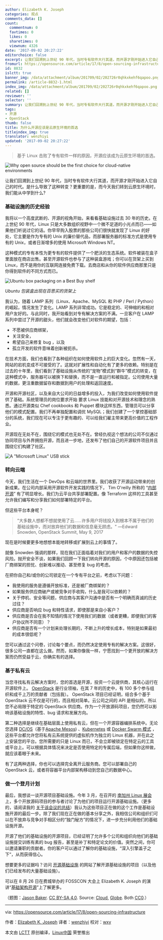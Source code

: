 ```yaml
---
author: Elizabeth K. Joseph
categories: 观点
comments_data: []
count:
  commentnum: 0
  favtimes: 0
  likes: 0
  sharetimes: 0
  viewnum: 4326
date: '2017-09-02 20:27:22'
editorchoice: false
excerpt: 让我们回溯到上世纪 90 年代，当时专有软件大行其道，而开源才刚开始进入它自己的时代。是什么导致了这种转变？更重要的是，而今天我们转到云原生环境时，我们能从中学到什么?
fromurl: https://opensource.com/article/17/8/open-sourcing-infrastructure
id: 8832
islctt: true
banner_img: /data/attachment/album/201709/02/202726r0qhkxkehf6qapoo.png
permalink: /article-8832-1.html
index_img: /data/attachment/album/201709/02/202726r0qhkxkehf6qapoo.png.thumb.jpg
related: []
reviewer: ''
selector: ''
summary: 让我们回溯到上世纪 90 年代，当时专有软件大行其道，而开源才刚开始进入它自己的时代。是什么导致了这种转变？更重要的是，而今天我们转到云原生环境时，我们能从中学到什么?
tags:
- 开源
- OpenStack
thumb: false
title: 为什么开源应该是云原生环境的首选
titleindex_img: true
translator: wenzhiyi
updated: '2017-09-02 20:27:22'
---
```



> 
> 基于 Linux 击败了专有软件一样的原因，开源应该成为云原生环境的首选。
> 
> 
> 


![Why open source should be the first choice for cloud-native environments](/data/attachment/album/201709/02/202726r0qhkxkehf6qapoo.png "Why open source should be the first choice for cloud-native environments")


让我们回溯到上世纪 90 年代，当时专有软件大行其道，而开源才刚开始进入它自己的时代。是什么导致了这种转变？更重要的是，而今天我们转到云原生环境时，我们能从中学到什么?


### 基础设施的历史经验


我将以一个高度武断的、开源的视角开始，来看看基础设施过去 30 年的历史。在上世纪 90 年代，Linux 只是大多数组织视野中一个微不足道的小光点而已——如果他们听说过它的话。你早早购入股票的那些公司们很快就发现了 Linux 的好处，它主要是作为专有的 Unix 的廉价替代品，而部署服务器的标准方式是使用专有的 Unix，或者日渐增多的使用 Microsoft Windows NT。


这种模式的专有本性为更专有的软件提供了一个肥沃的生态系统。软件被装在盒子里面放在商店出售。甚至开源软件也参与了这种装盒游戏；你可以在货架上买到 Linux，而不是用你的互联网连接免费下载。去商店和从你的软件供应商那里只是你得到软件的不同方式而已。


![Ubuntu box packaging on a Best Buy shelf](/data/attachment/album/201709/02/202729wllum8g3vmvam3us.png "Ubuntu box packaging on a Best Buy shelf")


*Ubuntu 包装盒出现在百思买的货架上*


我认为，随着 LAMP 系列（Linux、Apache、MySQL 和 PHP / Perl / Python）的崛起，情况发生了变化。LAMP 系列非常成功。它是稳定的、可伸缩的和相对用户友好的。与此同时，我开始看到对专有解决方案的不满。一旦客户在 LAMP 系列中尝过了开源的甜头，他们就会改变他们对软件的期望，包括：


* 不愿被供应商绑架，
* 关注安全，
* 希望自己来修复 bug ，以及
* 孤立开发的软件意味着创新被扼杀。


在技术方面，我们也看到了各种组织在如何使用软件上的巨大变化。忽然有一天，网站的宕机变成不可接受的了。这就对扩展性和自动化有了更多的依赖。特别是在过去的十年里，我们看到了基础设施从传统的“宠物”模式到“群牛”模式的转变，在这种模式中，服务器可以被换下和替换，而不是一直运行和被指定。公司使用大量的数据，更注重数据留存和数据到用户的处理和返回速度。


开源和开源社区，以及来自大公司的日益增多的投入，为我们改变如何使用软件提供了基础。系统管理员的岗位要求开始 要求 Linux 技能和对开源技术和理念的熟悉。通过开源类似 Chef cookbooks 和 Puppet 模块这样东西，管理员可以分享他们的模式配置。我们不再单独配置和调优 MySQL；我们创建了一个掌控基础部分的系统，我们现在可以专注于更有趣的、可以给我们雇主带来更高价值的工程作业。


开源现在无处不在，围绕它的模式也无处不在。曾经仇视这个想法的公司不仅通过协同项目与外界拥抱开源，而且进一步地，还发布了他们自己的开源软件项目并且围绕它们构建了社区。


![A "Microsoft Linux" USB stick](/data/attachment/album/201709/02/202732jhhuul1ufukzlfms.png "A \"Microsoft Linux\" USB stick")


### 转向云端


今天，我们生活在一个 DevOps 和云端的世界里。我们收获了开源运动带来的创新成果。在公司内部采用开源软件开发实践的情况下， Tim O'reilly 所称的 “[内部开源](https://opensource.com/life/16/11/create-internal-innersource-community)” 有了明显增长。我们为云平台共享部署配置。像 Terraform 这样的工具甚至允许我们编写和分享我们如何部署特定的平台。


但这些平台本身呢？



> 
> “大多数人想都不想就使用了云……许多用户将钱投入到根本不属于他们的基础设施中，而对放弃他们的数据和信息毫无顾虑。" —Edward Snowden, OpenStack Summit, May 9, 2017
> 
> 
> 


现在是时候要更多地想想本能地转移或扩展到云上的事情了。


就像 Snowden 强调的那样，现在我们正面临着对我们的用户和客户的数据的失控风险。抛开安全不谈，如果我们回顾一下我们转向开源的原因，个中原因还包括被厂商绑架的担忧、创新难以推动、甚至修复 bug 的考虑。


在把你自己和/或你的公司锁定在一个专有平台之前，考虑以下问题：


* 我使用的服务是遵循开放标准，还是被厂商绑架的？
* 如果服务供应商破产或被竞争对手收购，什么是我可以依赖的？
* 关于停机、安全等问题，供应商与其客户沟通中是否有一个明确而真诚的历史过往？
* 供应商是否响应 bug 和特性请求，即使那是来自小客户？
* 供应商是否会在我不知情的情况下使用我们的数据（或者更糟，即便我们的客户协议所不同意）？
* 供应商是否有一个计划来处理长期的，不断上升的增长成本，特别是如果最初的成本很低呢？


您可以通过这个问卷，讨论每个要点，而仍然决定使用专有的解决方案。这很好，很多公司一直都在这么做。然而，如果你像我一样，宁愿找到一个更开放的解决方案而仍然受益于云，你确实有的选择。


### 基于私有云


当您寻找私有云解决方案时，您的首选是开源，投资一个云提供商，其核心运行在开源软件上。 [OpenStack](https://www.openstack.org/) 是行业领袖，在其 7 年的历史中，有 100 多个参与组织和成千上万的贡献者（包括我）。 OpenStack 项目已经证明，结合多个基于 OpenStack 云不仅是可行的，而且相对简单。云公司之间的 API 是相似的，所以您不必局限于特定的 OpenStack 供应商。作为一个开放源码项目，您仍然可以影响该基础设施的特性、bug 请求和发展方向。


第二种选择是继续在基础层面上使用私有云，但在一个开源容器编排系统中。无论您选择 [DC/OS](https://dcos.io/)（基于[Apache Mesos](http://mesos.apache.org/)) 、[Kubernetes](https://kubernetes.io/) 或 [Docker Swarm 模式](https://docs.docker.com/engine/swarm/) ，这些平台都允许您将私有云系统提供的虚拟机作为独立的 Linux 机器，并在此之上安装您的平台。您所需要的只是 Linux 而已，不会立即被锁定在特定云的工具或平台上。可以根据具体情况来决定是否使用特定的专属后端，但如果你这样做，就应该着眼于未来。


有了这两种选择，你也可以选择完全离开云服务商。您可以部署自己的 OpenStack 云，或者将容器平台内部架构移动到您自己的数据中心。


### 做一个登月计划


最后，我想谈一谈开源项目基础设施。今年 3 月，在召开的 [南加州 Linux 展会](https://www.socallinuxexpo.org/) 上，多个开放源码项目的参与者讨论了为他们的项目运行开源基础设施。（更多的，请阅读我的 [关于该会议的总结](https://opensource.com/article/17/3/growth-open-source-project-infrastructures)）我认为这些项目正在做的这个工作是基础设施开源的最后一步。除了我们现在正在做的基本分享之外，我相信公司和组织们可以在不放弃与竞争对手相区分的“独门秘方”的情况下，进一步充分利用他们的基础设施开源。


开源了他们的基础设施的开源项目，已经证明了允许多个公司和组织向他们的基础设施提交训练有素的 bug 报告，甚至是补丁和特定论文的价值。突然之间，你可以邀请兼职的贡献者。你的客户可以通过了解你的基础设施，“深入引擎盖子之下”，从而获得信心。


想要更多的证据吗？访问 [开源基础设施](https://opensourceinfra.org/) 的网站了解开源基础设施的项目（以及他们已经发布的大量基础设施）。


可以在 8 月 26 日在费城举办的 FOSSCON 大会上 Elizabeth K. Joseph 的演讲“[基础架构开源](https://fosscon.us/node/12637)”上了解更多。


（题图：[Jason Baker](https://opensource.com/users/jason-baker). [CC BY-SA 4.0](https://creativecommons.org/licenses/by-sa/4.0/). Source: [Cloud](https://pixabay.com/en/clouds-sky-cloud-dark-clouds-1473311/), [Globe](https://pixabay.com/en/globe-planet-earth-world-1015311/). Both [CC0](https://creativecommons.org/publicdomain/zero/1.0/).）




---


via: <https://opensource.com/article/17/8/open-sourcing-infrastructure>


作者：[Elizabeth K. Joseph](https://opensource.com/users/pleia2) 译者：[wenzhiyi](https://github.com/wenzhiyi) 校对：[wxy](https://github.com/wxy)


本文由 [LCTT](https://github.com/LCTT/TranslateProject) 原创编译，[Linux中国](https://linux.cn/) 荣誉推出